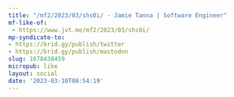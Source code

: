 ```yaml
---
title: "/mf2/2023/03/shs0i/ · Jamie Tanna | Software Engineer"
mf-like-of:
 - https://www.jvt.me/mf2/2023/03/shs0i/
mp-syndicate-to:
- https://brid.gy/publish/twitter
- https://brid.gy/publish/mastodon
slug: 1678438459
micropub: like
layout: social
date: '2023-03-10T08:54:19'
---
```

